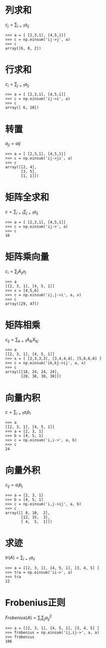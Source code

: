 # 列求和

$c_j = \sum_{i=1}{a_{ij}}$

```
>>> a = [ [2,3,1], [4,5,1]]
>>> c = np.einsum('ij->j', a)
>>> c
array([6, 8, 2])
```

# 行求和

$c_i = \sum_{j=1}{a_{ij}}$

```
>>> a = [ [2,3,1], [4,5,1]]
>>> c = np.einsum('ij->i', a)
>>> c
array([ 6, 10])
```

# 转置

$a_{ji} = a{ij}$

```
>>> a = [ [2,3,1], [4,5,1]]
>>> c = np.einsum('ij->ji', a)
>>> c
array([[2, 4],
       [3, 5],
       [1, 1]])
```

# 矩阵全求和

$c=\sum_{i=1}{\sum_{j=1}{a_{ij}}}$

```
>>> a = [ [2,3,1], [4,5,1]]
>>> c = np.einsum('ij->', a)
>>> c
16
```

# 矩阵乘向量

$c_i = \sum_{j}{A_{ij}x_j}$

```
>>> a
[[2, 3, 1], [4, 5, 1]]
>>> x = [4,5,6]
>>> c = np.einsum('ij,j->i', a, x)
>>> c
array([29, 47])
```

# 矩阵相乘

$c_{ij} = \sum_{k=1}{A_{ik}X_{kj}}$

```
>>> a
[[2, 3, 1], [4, 5, 1]]
>>> x = [ [2,3,3,3], [3,4,4,4], [5,6,6,6] ]
>>> c = np.einsum('ik,kj->ij', a, x)
>>> c
array([[18, 24, 24, 24],
       [28, 38, 38, 38]])
```

# 向量内积

$c=\sum_{i=1}{a_i b_i}$

```
>>> a
[[2, 3, 1], [4, 5, 1]]
>>> a = [2, 3, 1]
>>> b = [4, 5, 1]
>>> c = np.einsum('i,i->', a, b)
>>> c
24
```

# 向量外积

$c_{ij} = a_i b_j$

```
>>> a = [2, 3, 1]
>>> b = [4, 5, 1]
>>> c = np.einsum('i,j->ij', a, b)
>>> c
array([[ 8, 10,  2],
       [12, 15,  3],
       [ 4,  5,  1]])
```

# 求迹

$tr(A) = \sum_{i=1}{a_{ii}}$

```
>>> a = [[2, 3, 1], [4, 5, 1], [3, 4, 5] ]
>>> tra = np.einsum('ii->', a)
>>> tra
12
```

# Frobenius正则

$Frobenius(A) = \sum_{i}{\sum_{j}{a_{ij}^2}}$

```
>>> a = [[2, 3, 1], [4, 5, 1], [3, 4, 5] ]
>>> frobenius = np.einsum('ij,ij->', a, a)
>>> frobenius
106
```